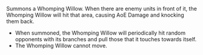 Summons a Whomping Willow. When there are enemy units in front of it, the Whomping Willow will hit that area, causing AoE Damage and knocking them back.

- When summoned, the Whomping Willow will periodically hit random opponents with its branches and pull those that it touches towards itself.
- The Whomping Willow cannot move.
